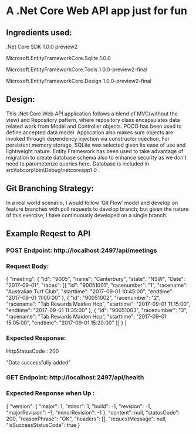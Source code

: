 


# A .Net Core Web API app just for fun
## Ingredients used:
.Net Core SDK 1.0.0 preview2

Microsoft.EntityFrameworkCore.Sqlite 1.0.0

Microsoft.EntityFrameworkCore.Tools 1.0.0-preview2-final

Microsoft.EntityFrameworkCore.Design 1.0.0-preview2-final

## Design:
This .Net Core Web API application follows a blend of MVC(without the view) and Repository pattern, where repository class encapsulates data related work from Model and Controller objects. POCO has been used to define accepted data model. Application also makes sure objects are invoked through dependency injection via constructor injection. 
For persistent memory storage, SQLite was selected given its ease of use and lightweight nature. Entity Framework has been used to take advantage of migration to create database schema also to enhance security as we don’t need to parameterize queries here. Database is included in src\tabcorp\bin\Debug\netcoreapp1.0 .

## Git Branching Strategy:
In a real world scenario, I would follow ‘Git Flow’ model and develop on feature branches with pull requests to develop branch; but given the nature of this exercise, I have continuously developed on a single branch. 

## Example Reqest to API
### POST Endpoint: http://localhost:2497/api/meetings
### Request Body:
{
"meeting": {
"id": "9005",
"name": "Canterbury",
"state": "NSW",
"Date": "2017-09-01",
"races": [{
"id": "90051001",
"racenumber": "1",
"racename": "Australian Turf Club",
"starttime": "2017-09-01 10:45:00",
"endtime": "2017-09-01 11:00:00"
},
{
"id": "90051002",
"racenumber": "2",
"racename": "Tab Rewards Maiden Hcp",
"starttime": "2017-09-01 11:15:00",
"endtime": "2017-09-01 11:35:00"
},
{
"id": "90051003",
"racenumber": "3",
"racename": "Tab Rewards Maiden Hcp",
"starttime": "2017-09-01 15:05:00",
"endtime": "2017-09-01 15:20:00"
}]
}
}

### Expected Response:
HttpStatusCode : 200

"Data successfully added"

### GET Endpoint: http://localhost:2497/api/health
### Expected Response when Up :
{
    "version": {
        "major": 1,
        "minor": 1,
        "build": -1,
        "revision": -1,
        "majorRevision": -1,
        "minorRevision": -1
    },
    "content": null,
    "statusCode": 200,
    "reasonPhrase": "OK",
    "headers": [],
    "requestMessage": null,
    "isSuccessStatusCode": true
}
